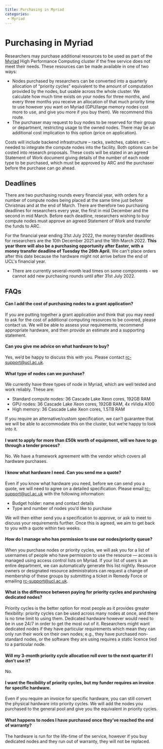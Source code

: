 ```yaml
---
title: Purchasing in Myriad
categories:
 - Myriad
---
```


# Purchasing in Myriad

Researchers may purchase additional resources to be used as part of the [Myriad](../Clusters/Myriad.md) High Performance Computing cluster if the free service does not meet their needs. These resources can be made available in one of two ways:

 - Nodes purchased by researchers can be converted into a quarterly allocation of “priority cycles” equivalent to the amount of computation provided by the nodes, but usable across the whole cluster. We calculate how much time exists on your nodes for three months, and every three months you receive an allocation of that much priority time to use however you want on Myriad (GPU/large memory nodes cost more to use, and give you more if you buy them). We recommend this route.
 - The purchaser may request to buy nodes to be reserved for their group or department, restricting usage to the owned nodes. There may be an additional cost implication to this option (price on application).

Costs will include backend infrastructure – racks, switches, cables etc – needed to integrate the compute nodes into the facility. Both options can be costed into research proposals. These costs will be stated in an agreed Statement of Work document giving details of the number of each node type to be purchased, which must be approved by ARC and the purchaser before the purchase can go ahead.

## Deadlines

There are two purchasing rounds every financial year, with orders for a number of compute nodes being placed at the same time just before Christmas and at the end of March.  There are therefore two purchasing deadlines for researchers every year, the first in mid December and the second in mid March.  Before each deadline, researchers wishing to buy compute nodes must approve an agreed Statement of Work and transfer the funds to ARC.

For the financial year ending 31st July 2022, the money transfer deadlines for researchers are the 10th December 2021 and the 18th March 2022.  **This year there will also be a purchasing opportunity after Easter, with a money transfer deadline of Tuesday the 26th April.**  We can't place orders after this date because the hardware might not arrive before the end of UCL's financial year. 

 - There are currently several-month lead times on some components - we cannot add new purchasing 
rounds until after 31st July 2022.

## FAQs

#### Can I add the cost of purchasing nodes to a grant application?

If you are putting together a grant application and think that you may need to ask for the cost of additional computing resources to be covered, please contact us. We will be able to assess your requirements, recommend appropriate hardware, and then provide an estimate and a supporting statement.

#### Can you give me advice on what hardware to buy?

Yes, we’d be happy to discuss this with you. Please contact [rc-support@ucl.ac.uk](mailto:rc-support@ucl.ac.uk).

#### What type of nodes can we purchase?
We currently have three types of node in Myriad, which are well tested and work reliably. These are:

 - Standard compute nodes: 36 Cascade Lake Xeon cores, 192GB RAM
 - GPU nodes: 36 Cascade Lake Xeon cores, 192GB RAM, 4x nVidia A100
 - High memory: 36 Cascade Lake Xeon cores, 1.5TB RAM

If you require an alternative/custom specification, we can’t guarantee that we will be able to accommodate this on the cluster, but we’re happy to look into it.

#### I want to apply for more than £50k worth of equipment, will we have to go through a tender process?

No. We have a framework agreement with the vendor which covers all hardware purchases.

#### I know what hardware I need. Can you send me a quote?

Even if you know what hardware you need, before we can send you a quote, we will need to agree on a detailed specification. Please email [rc-support@ucl.ac.uk](mailto:rc-support@ucl.ac.uk) with the following information:

 - Budget holder: name and contact details
 - Type and number of nodes you’d like to purchase

We will then either send you a specification to approve, or ask to meet to discuss your requirements further. Once this is agreed, we aim to get back to you with a quote within two weeks.

#### How do I manage who has permission to use our nodes/priority queue?

When you purchase nodes or priority cycles, we will ask you for a list of usernames of people who have permission to use the resource — access is managed using access control lists on Myriad.  If your list of users is an entire department, we can automatically generate this list nightly. Resource owners or designated resource administrators can request a change of membership of these groups by submitting a ticket in Remedy Force or emailing [rc-support@ucl.ac.uk](mailto:rc-support@ucl.ac.uk). 

#### What is the difference between paying for priority cycles and purchasing dedicated nodes?

Priority cycles is the better option for most people as it provides greater flexibility: priority cycles can be used across many nodes at once, and there is no time limit to using them. Dedicated hardware however would need to be in use 24/7 in order to get the most out of it. Researchers might want dedicated nodes if they have particular requirements which mean they can only run their work on their own nodes; e.g., they have purchased non-standard nodes, or the software they are using requires a static licence tied to a particular node.

#### Will my 3-month priority cycle allocation roll over to the next quarter if I don’t use it?

No.

#### I want the flexibility of priority cycles, but my funder requires an invoice for specific hardware.

Even if you require an invoice for specific hardware, you can still convert the physical hardware into priority cycles. We will add the nodes you purchased to the general pool and give you the equivalent in priority cycles.

#### What happens to nodes I have purchased once they’ve reached the end of warranty?  

The hardware is run for the life-time of the service, however if you buy dedicated nodes and they run out of warranty, they will not be replaced.

